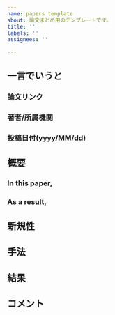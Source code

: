 ```yaml
---
name: papers template
about: 論文まとめ用のテンプレートです。
title: ''
labels: ''
assignees: ''

---
```


## 一言でいうと
### 論文リンク
### 著者/所属機関
### 投稿日付(yyyy/MM/dd)

## 概要
### In this paper,
### As a result,

## 新規性

## 手法

## 結果

## コメント
